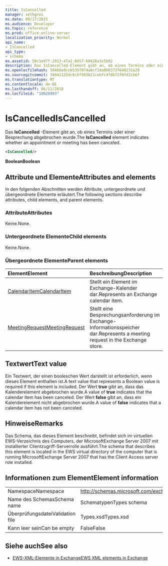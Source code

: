 ```yaml
---
title: IsCancelled
manager: sethgros
ms.date: 09/17/2015
ms.audience: Developer
ms.topic: reference
ms.prod: office-online-server
localization_priority: Normal
api_name:
- IsCancelled
api_type:
- schema
ms.assetid: 50c1e97f-2913-47a1-8457-60428a3c5b92
description: Das IsCancelled-Element gibt an, ob eines Termins oder einer Besprechung abgebrochen wurde.
ms.openlocfilehash: 594b8a9ccb535f074a8cf1da060373f640231a29
ms.sourcegitcommit: 34041125dc8c5f993b21cebfc4f8b72f0fd2cb6f
ms.translationtype: MT
ms.contentlocale: de-DE
ms.lasthandoff: 06/11/2018
ms.locfileid: "19829993"
---
```

# <a name="iscancelled"></a><span data-ttu-id="488c0-103">IsCancelled</span><span class="sxs-lookup"><span data-stu-id="488c0-103">IsCancelled</span></span>

<span data-ttu-id="488c0-104">Das **IsCancelled** -Element gibt an, ob eines Termins oder einer Besprechung abgebrochen wurde.</span><span class="sxs-lookup"><span data-stu-id="488c0-104">The **IsCancelled** element indicates whether an appointment or meeting has been canceled.</span></span> 
  
```xml
<IsCancelled/>
```

 <span data-ttu-id="488c0-105">**Boolean**</span><span class="sxs-lookup"><span data-stu-id="488c0-105">**Boolean**</span></span>
## <a name="attributes-and-elements"></a><span data-ttu-id="488c0-106">Attribute und Elemente</span><span class="sxs-lookup"><span data-stu-id="488c0-106">Attributes and elements</span></span>

<span data-ttu-id="488c0-107">In den folgenden Abschnitten werden Attribute, untergeordnete und übergeordnete Elemente erläutert.</span><span class="sxs-lookup"><span data-stu-id="488c0-107">The following sections describe attributes, child elements, and parent elements.</span></span>
  
### <a name="attributes"></a><span data-ttu-id="488c0-108">Attribute</span><span class="sxs-lookup"><span data-stu-id="488c0-108">Attributes</span></span>

<span data-ttu-id="488c0-109">Keine.</span><span class="sxs-lookup"><span data-stu-id="488c0-109">None.</span></span>
  
### <a name="child-elements"></a><span data-ttu-id="488c0-110">Untergeordnete Elemente</span><span class="sxs-lookup"><span data-stu-id="488c0-110">Child elements</span></span>

<span data-ttu-id="488c0-111">Keine.</span><span class="sxs-lookup"><span data-stu-id="488c0-111">None.</span></span>
  
### <a name="parent-elements"></a><span data-ttu-id="488c0-112">Übergeordnete Elemente</span><span class="sxs-lookup"><span data-stu-id="488c0-112">Parent elements</span></span>

|<span data-ttu-id="488c0-113">**Element**</span><span class="sxs-lookup"><span data-stu-id="488c0-113">**Element**</span></span>|<span data-ttu-id="488c0-114">**Beschreibung**</span><span class="sxs-lookup"><span data-stu-id="488c0-114">**Description**</span></span>|
|:-----|:-----|
|[<span data-ttu-id="488c0-115">CalendarItem</span><span class="sxs-lookup"><span data-stu-id="488c0-115">CalendarItem</span></span>](calendaritem.md) <br/> |<span data-ttu-id="488c0-116">Stellt ein Element im Exchange-Kalender dar.</span><span class="sxs-lookup"><span data-stu-id="488c0-116">Represents an Exchange calendar item.</span></span>  <br/> |
|[<span data-ttu-id="488c0-117">MeetingRequest</span><span class="sxs-lookup"><span data-stu-id="488c0-117">MeetingRequest</span></span>](meetingrequest.md) <br/> |<span data-ttu-id="488c0-118">Stellt eine Besprechungsanforderung im Exchange-Informationsspeicher dar.</span><span class="sxs-lookup"><span data-stu-id="488c0-118">Represents a meeting request in the Exchange store.</span></span>  <br/> |
   
## <a name="text-value"></a><span data-ttu-id="488c0-119">Textwert</span><span class="sxs-lookup"><span data-stu-id="488c0-119">Text value</span></span>

<span data-ttu-id="488c0-120">Ein Textwert, der einen booleschen Wert darstellt ist erforderlich, wenn dieses Element enthalten ist.</span><span class="sxs-lookup"><span data-stu-id="488c0-120">A text value that represents a Boolean value is required if this element is included.</span></span> <span data-ttu-id="488c0-121">Der Wert **true** gibt an, dass das Kalenderelement abgebrochen wurde.</span><span class="sxs-lookup"><span data-stu-id="488c0-121">A value of **true** indicates that the calendar item has been canceled.</span></span> <span data-ttu-id="488c0-122">Der Wert **false** gibt an, dass ein Kalenderelement nicht abgebrochen wurde.</span><span class="sxs-lookup"><span data-stu-id="488c0-122">A value of **false** indicates that a calendar item has not been canceled.</span></span> 
  
## <a name="remarks"></a><span data-ttu-id="488c0-123">Hinweise</span><span class="sxs-lookup"><span data-stu-id="488c0-123">Remarks</span></span>

<span data-ttu-id="488c0-124">Das Schema, das dieses Element beschreibt, befindet sich im virtuellen EWS-Verzeichnis des Computers, der MicrosoftExchange Server 2007 mit installierter Clientzugriff-Serverrolle ausführt.</span><span class="sxs-lookup"><span data-stu-id="488c0-124">The schema that describes this element is located in the EWS virtual directory of the computer that is running MicrosoftExchange Server 2007 that has the Client Access server role installed.</span></span>
  
## <a name="element-information"></a><span data-ttu-id="488c0-125">Informationen zum Element</span><span class="sxs-lookup"><span data-stu-id="488c0-125">Element information</span></span>

|||
|:-----|:-----|
|<span data-ttu-id="488c0-126">Namespace</span><span class="sxs-lookup"><span data-stu-id="488c0-126">Namespace</span></span>  <br/> |http://schemas.microsoft.com/exchange/services/2006/types  <br/> |
|<span data-ttu-id="488c0-127">Name des Schemas</span><span class="sxs-lookup"><span data-stu-id="488c0-127">Schema name</span></span>  <br/> |<span data-ttu-id="488c0-128">Schematypen</span><span class="sxs-lookup"><span data-stu-id="488c0-128">Types schema</span></span>  <br/> |
|<span data-ttu-id="488c0-129">Überprüfungsdatei</span><span class="sxs-lookup"><span data-stu-id="488c0-129">Validation file</span></span>  <br/> |<span data-ttu-id="488c0-130">Types.xsd</span><span class="sxs-lookup"><span data-stu-id="488c0-130">Types.xsd</span></span>  <br/> |
|<span data-ttu-id="488c0-131">Kann leer sein</span><span class="sxs-lookup"><span data-stu-id="488c0-131">Can be empty</span></span>  <br/> |<span data-ttu-id="488c0-132">False</span><span class="sxs-lookup"><span data-stu-id="488c0-132">False</span></span>  <br/> |
   
## <a name="see-also"></a><span data-ttu-id="488c0-133">Siehe auch</span><span class="sxs-lookup"><span data-stu-id="488c0-133">See also</span></span>



- [<span data-ttu-id="488c0-134">EWS-XML-Elemente in Exchange</span><span class="sxs-lookup"><span data-stu-id="488c0-134">EWS XML elements in Exchange</span></span>](ews-xml-elements-in-exchange.md)

